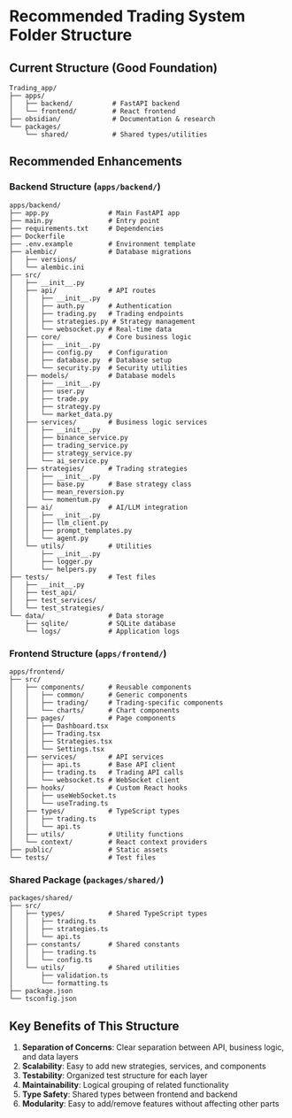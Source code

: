 # Recommended Trading System Folder Structure

## Current Structure (Good Foundation)
```
Trading_app/
├── apps/
│   ├── backend/          # FastAPI backend
│   └── frontend/         # React frontend
├── obsidian/             # Documentation & research
└── packages/
    └── shared/           # Shared types/utilities
```

## Recommended Enhancements

### Backend Structure (`apps/backend/`)
```
apps/backend/
├── app.py               # Main FastAPI app
├── main.py              # Entry point
├── requirements.txt     # Dependencies
├── Dockerfile
├── .env.example         # Environment template
├── alembic/             # Database migrations
│   ├── versions/
│   └── alembic.ini
├── src/
│   ├── __init__.py
│   ├── api/             # API routes
│   │   ├── __init__.py
│   │   ├── auth.py      # Authentication
│   │   ├── trading.py   # Trading endpoints
│   │   ├── strategies.py # Strategy management
│   │   └── websocket.py # Real-time data
│   ├── core/            # Core business logic
│   │   ├── __init__.py
│   │   ├── config.py    # Configuration
│   │   ├── database.py  # Database setup
│   │   └── security.py  # Security utilities
│   ├── models/          # Database models
│   │   ├── __init__.py
│   │   ├── user.py
│   │   ├── trade.py
│   │   ├── strategy.py
│   │   └── market_data.py
│   ├── services/        # Business logic services
│   │   ├── __init__.py
│   │   ├── binance_service.py
│   │   ├── trading_service.py
│   │   ├── strategy_service.py
│   │   └── ai_service.py
│   ├── strategies/      # Trading strategies
│   │   ├── __init__.py
│   │   ├── base.py      # Base strategy class
│   │   ├── mean_reversion.py
│   │   └── momentum.py
│   ├── ai/              # AI/LLM integration
│   │   ├── __init__.py
│   │   ├── llm_client.py
│   │   ├── prompt_templates.py
│   │   └── agent.py
│   └── utils/           # Utilities
│       ├── __init__.py
│       ├── logger.py
│       └── helpers.py
├── tests/               # Test files
│   ├── __init__.py
│   ├── test_api/
│   ├── test_services/
│   └── test_strategies/
└── data/                # Data storage
    ├── sqlite/          # SQLite database
    └── logs/            # Application logs
```

### Frontend Structure (`apps/frontend/`)
```
apps/frontend/
├── src/
│   ├── components/      # Reusable components
│   │   ├── common/      # Generic components
│   │   ├── trading/     # Trading-specific components
│   │   └── charts/      # Chart components
│   ├── pages/           # Page components
│   │   ├── Dashboard.tsx
│   │   ├── Trading.tsx
│   │   ├── Strategies.tsx
│   │   └── Settings.tsx
│   ├── services/        # API services
│   │   ├── api.ts       # Base API client
│   │   ├── trading.ts   # Trading API calls
│   │   └── websocket.ts # WebSocket client
│   ├── hooks/           # Custom React hooks
│   │   ├── useWebSocket.ts
│   │   └── useTrading.ts
│   ├── types/           # TypeScript types
│   │   ├── trading.ts
│   │   └── api.ts
│   ├── utils/           # Utility functions
│   └── context/         # React context providers
├── public/              # Static assets
└── tests/               # Test files
```

### Shared Package (`packages/shared/`)
```
packages/shared/
├── src/
│   ├── types/           # Shared TypeScript types
│   │   ├── trading.ts
│   │   ├── strategies.ts
│   │   └── api.ts
│   ├── constants/       # Shared constants
│   │   ├── trading.ts
│   │   └── config.ts
│   └── utils/           # Shared utilities
│       ├── validation.ts
│       └── formatting.ts
├── package.json
└── tsconfig.json
```

## Key Benefits of This Structure

1. **Separation of Concerns**: Clear separation between API, business logic, and data layers
2. **Scalability**: Easy to add new strategies, services, and components
3. **Testability**: Organized test structure for each layer
4. **Maintainability**: Logical grouping of related functionality
5. **Type Safety**: Shared types between frontend and backend
6. **Modularity**: Easy to add/remove features without affecting other parts 